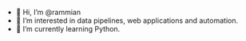 - 👋 Hi, I’m @rammian
- 👀 I’m interested in data pipelines, web applications and automation.
- 🌱 I’m currently learning Python.

<!---
rammian/rammian is a ✨ special ✨ repository because its `README.md` (this file) appears on your GitHub profile.
You can click the Preview link to take a look at your changes.
--->
